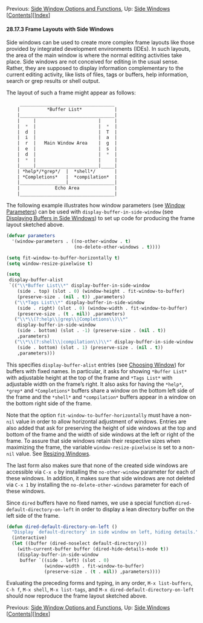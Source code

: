 

Previous: [Side Window Options and Functions](Side-Window-Options-and-Functions.html), Up: [Side Windows](Side-Windows.html)   \[[Contents](index.html#SEC_Contents "Table of contents")]\[[Index](Index.html "Index")]

#### 28.17.3 Frame Layouts with Side Windows

Side windows can be used to create more complex frame layouts like those provided by integrated development environments (IDEs). In such layouts, the area of the main window is where the normal editing activities take place. Side windows are not conceived for editing in the usual sense. Rather, they are supposed to display information complementary to the current editing activity, like lists of files, tags or buffers, help information, search or grep results or shell output.

The layout of such a frame might appear as follows:

```lisp
     ___________________________________
    |          *Buffer List*            |
    |___________________________________|
    |     |                       |     |
    |  *  |                       |  *  |
    |  d  |                       |  T  |
    |  i  |                       |  a  |
    |  r  |   Main Window Area    |  g  |
    |  e  |                       |  s  |
    |  d  |                       |  *  |
    |  *  |                       |     |
    |_____|_______________________|_____|
    | *help*/*grep*/  |  *shell*/       |
    | *Completions*   |  *compilation*  |
    |_________________|_________________|
    |             Echo Area             |
    |___________________________________|
```

The following example illustrates how window parameters (see [Window Parameters](Window-Parameters.html)) can be used with `display-buffer-in-side-window` (see [Displaying Buffers in Side Windows](Displaying-Buffers-in-Side-Windows.html)) to set up code for producing the frame layout sketched above.

```lisp
(defvar parameters
  '(window-parameters . ((no-other-window . t)
                         (no-delete-other-windows . t))))

(setq fit-window-to-buffer-horizontally t)
(setq window-resize-pixelwise t)

(setq
 display-buffer-alist
 `(("\\*Buffer List\\*" display-buffer-in-side-window
    (side . top) (slot . 0) (window-height . fit-window-to-buffer)
    (preserve-size . (nil . t)) ,parameters)
   ("\\*Tags List\\*" display-buffer-in-side-window
    (side . right) (slot . 0) (window-width . fit-window-to-buffer)
    (preserve-size . (t . nil)) ,parameters)
   ("\\*\\(?:help\\|grep\\|Completions\\)\\*"
    display-buffer-in-side-window
    (side . bottom) (slot . -1) (preserve-size . (nil . t))
    ,parameters)
   ("\\*\\(?:shell\\|compilation\\)\\*" display-buffer-in-side-window
    (side . bottom) (slot . 1) (preserve-size . (nil . t))
    ,parameters)))
```

This specifies `display-buffer-alist` entries (see [Choosing Window](Choosing-Window.html)) for buffers with fixed names. In particular, it asks for showing `*Buffer List*` with adjustable height at the top of the frame and `*Tags List*` with adjustable width on the frame’s right. It also asks for having the `*help*`, `*grep*` and `*Completions*` buffers share a window on the bottom left side of the frame and the `*shell*` and `*compilation*` buffers appear in a window on the bottom right side of the frame.

Note that the option `fit-window-to-buffer-horizontally` must have a non-`nil` value in order to allow horizontal adjustment of windows. Entries are also added that ask for preserving the height of side windows at the top and bottom of the frame and the width of side windows at the left or right of the frame. To assure that side windows retain their respective sizes when maximizing the frame, the variable `window-resize-pixelwise` is set to a non-`nil` value. See [Resizing Windows](Resizing-Windows.html).

The last form also makes sure that none of the created side windows are accessible via `C-x o` by installing the `no-other-window` parameter for each of these windows. In addition, it makes sure that side windows are not deleted via `C-x 1` by installing the `no-delete-other-windows` parameter for each of these windows.

Since `dired` buffers have no fixed names, we use a special function `dired-default-directory-on-left` in order to display a lean directory buffer on the left side of the frame.

```lisp
(defun dired-default-directory-on-left ()
  "Display `default-directory' in side window on left, hiding details."
  (interactive)
  (let ((buffer (dired-noselect default-directory)))
    (with-current-buffer buffer (dired-hide-details-mode t))
    (display-buffer-in-side-window
     buffer `((side . left) (slot . 0)
              (window-width . fit-window-to-buffer)
              (preserve-size . (t . nil)) ,parameters))))
```

Evaluating the preceding forms and typing, in any order, `M-x list-buffers`, `C-h f`, `M-x shell`, `M-x list-tags`, and `M-x dired-default-directory-on-left` should now reproduce the frame layout sketched above.

Previous: [Side Window Options and Functions](Side-Window-Options-and-Functions.html), Up: [Side Windows](Side-Windows.html)   \[[Contents](index.html#SEC_Contents "Table of contents")]\[[Index](Index.html "Index")]
